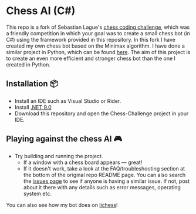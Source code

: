# Chess AI (C#)
This repo is a fork of Sebastian Lague's [chess coding challenge](https://github.com/SebLague/Chess-Challenge), which was a friendly competition in which your goal was to create a small chess bot (in C#) using the framework provided in this repository. 
In this fork I have created my own chess bot based on the Minimax algorithm. I have done a similar project in Python, which can be found [here](https://github.com/AnmolS99/Chess-AI). The aim of this project is to create an even more efficient and stronger chess bot
than the one I created in Python.

## Installation 📦 
* Install an IDE such as Visual Studio or Rider.
* Install [.NET 9.0](https://dotnet.microsoft.com/en-us/download)
* Download this repository and open the Chess-Challenge project in your IDE.

## Playing against the chess AI 🎮

* Try building and running the project.
  * If a window with a chess board appears — great!
  * If it doesn't work, take a look at the FAQ/troubleshooting section at the bottom of the original repo README page. You can also search the [issues page](https://github.com/SebLague/Chess-Challenge/issues) to see if anyone is having a similar issue. If not, post about it there with any details such as error messages, operating system etc.

You can also see how my bot does on [lichess](https://lichess.org/@/AnmolS99/all)!